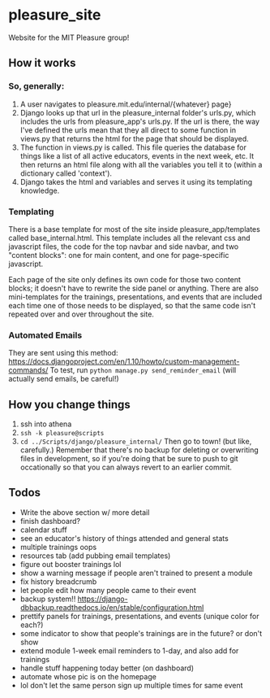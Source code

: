 # pleasure_site

Website for the MIT Pleasure group!

## How it works

### So, generally:
1. A user navigates to pleasure.mit.edu/internal/{whatever} page}
2. Django looks up that url in the pleasure_internal folder's urls.py, which includes the urls from pleasure_app's urls.py. If the url is there, the way I've defined the urls mean that they all direct to some function in views.py that returns the html for the page that should be displayed.
3. The function in views.py is called. This file queries the database for things like a list of all active educators, events in the next week, etc. It then returns an html file along with all the variables you tell it to (within a dictionary called 'context'). 
4. Django takes the html and variables and serves it using its templating knowledge. 

### Templating
There is a base template for most of the site inside pleasure_app/templates called base_internal.html. This template includes all the relevant css and javascript files, the code for the top navbar and side navbar, and two "content blocks": one for main content, and one for page-specific javascript. 

Each page of the site only defines its own code for those two content blocks; it doesn't have to rewrite the side panel or anything. There are also mini-templates for the trainings, presentations, and events that are included each time one of those needs to be displayed, so that the same code isn't repeated over and over throughout the site. 

### Automated Emails
They are sent using this method: https://docs.djangoproject.com/en/1.10/howto/custom-management-commands/
To test, run `python manage.py send_reminder_email` (will actually send emails, be careful!)

## How you change things
1. ssh into athena
2. `ssh -k pleasure@scripts`
3. `cd ../Scripts/django/pleasure_internal/`
Then go to town! (but like, carefully.) Remember that there's no backup for deleting or overwriting files in development, so if you're doing that be sure to push to git occationally so that you can always revert to an earlier commit. 


## Todos
- Write the above section w/ more detail
- finish dashboard?
- calendar stuff
- see an educator's history of things attended and general stats
- multiple trainings oops
- resources tab (add pubbing email templates)
- figure out booster trainings lol
- show a warning message if people aren't trained to present a module
- fix history breadcrumb
- let people edit how many people came to their event
- backup system!! https://django-dbbackup.readthedocs.io/en/stable/configuration.html
- prettify panels for trainings, presentations, and events (unique color for each?)
- some indicator to show that people's trainings are in the future? or don't show
- extend module 1-week email reminders to 1-day, and also add for trainings
- handle stuff happening today better (on dashboard)
- automate whose pic is on the homepage
- lol don't let the same person sign up multiple times for same event
